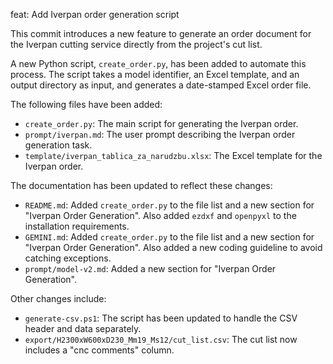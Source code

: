 feat: Add Iverpan order generation script

This commit introduces a new feature to generate an order document for the Iverpan cutting service directly from the project's cut list.

A new Python script, `create_order.py`, has been added to automate this process. The script takes a model identifier, an Excel template, and an output directory as input, and generates a date-stamped Excel order file.

The following files have been added:
- `create_order.py`: The main script for generating the Iverpan order.
- `prompt/iverpan.md`: The user prompt describing the Iverpan order generation task.
- `template/iverpan_tablica_za_narudzbu.xlsx`: The Excel template for the Iverpan order.

The documentation has been updated to reflect these changes:
- `README.md`: Added `create_order.py` to the file list and a new section for "Iverpan Order Generation". Also added `ezdxf` and `openpyxl` to the installation requirements.
- `GEMINI.md`: Added `create_order.py` to the file list and a new section for "Iverpan Order Generation". Also added a new coding guideline to avoid catching exceptions.
- `prompt/model-v2.md`: Added a new section for "Iverpan Order Generation".

Other changes include:
- `generate-csv.ps1`: The script has been updated to handle the CSV header and data separately.
- `export/H2300xW600xD230_Mm19_Ms12/cut_list.csv`: The cut list now includes a "cnc comments" column.

